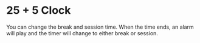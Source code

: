 # 25 + 5 Clock

You can change the break and session time.
When the time ends, an alarm will play and the timer will change to either break or session.
